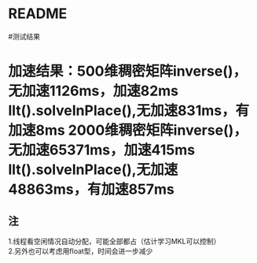 README
===========================
#测试结果
 
加速结果：500维稠密矩阵inverse()，无加速1126ms，加速82ms
			    llt().solveInPlace(),无加速831ms，有加速8ms
		2000维稠密矩阵inverse()，无加速65371ms，加速415ms
			    llt().solveInPlace(),无加速48863ms，有加速857ms 
===========================		
## 注

1.线程看空闲情况自动分配，可能全部都占（估计学习MKL可以控制）  
2.另外也可以考虑用float型，时间会进一步减少
